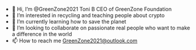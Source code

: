 - 👋 Hi, I’m @GreenZone2021
Toni B 
CEO of GreenZone Foundation 
- 👀 I’m interested in recycling and teaching people about crypto
- 🌱 I’m currently learning how to save the planet 
- 💞️ I’m looking to collaborate on passionate real people who want to make a difference in the world 
- 📫 How to reach me GreenZone2021@outlook.com

<!---
GreenZone2021/GreenZone2021 is a ✨ special ✨ repository because its `README.md` (this file) appears on your GitHub profile.
You can click the Preview link to take a look at your changes.
--->

